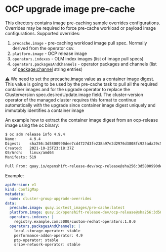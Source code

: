 # OCP upgrade image pre-cache #
This directory contains image pre-caching sample overrides configurations.
Overrides may be required to force pre-cache workload or payload image configurations.
Supported  overrides:
1. `precache.image` - pre-caching workload image pull spec. Normally derived from the operator csv.
2. `platform.image` - OCP release image 
3. `operators.indexes` - OLM index images (list of image pull specs)
4. `operators.packagesAndChannels` - operator packages and channels (list of  <package:channel> string entries)

:warning: We need to set the precache.image value as a container image digest. This value is going to be used by the pre-cache task to pull all the required container images and for the upgrade operator to replace the Clusterversion spec.desiredUpdate.image field. The cluster-version operator of the managed cluster requires this format to continue automatically with the upgrade since container image digest uniquely and immutably identifies a container image

An example how to extract the container image digest from an ocp-release image using the oc binary:

```sh
$ oc adm release info 4.9.4
Name:      4.9.4
Digest:    sha256:3d5800990dee7cd4727d3fe238a97e2d2976d3808fc925ada29c559a47e2e1ef
Created:   2021-10-25T23:18:37Z
OS/Arch:   linux/amd64
Manifests: 519

Pull From: quay.io/openshift-release-dev/ocp-release@sha256:3d5800990dee7cd4727d3fe238a97e2d2976d3808fc925ada29c559a47e2e1ef
```


Example:

```yaml
apiVersion: v1
kind: ConfigMap
metadata:
  name: cluster-group-upgrade-overrides
data:
  precache.image: quay.io/test_images/pre-cache:latest
  platform.image: quay.io/openshift-release-dev/ocp-release@sha256:3d5800990dee7cd4727d3fe238a97e2d2976d3808fc925ada29c559a47e2e1ef
  operators.indexes: |
    registry.example.com:5000/custom-redhat-operators:1.0.0
  operators.packagesAndChannels: |
    local-storage-operator: stable
    performance-addon-operator: 4.9
    ptp-operator: stable
    sriov-network-operator: stable
```

